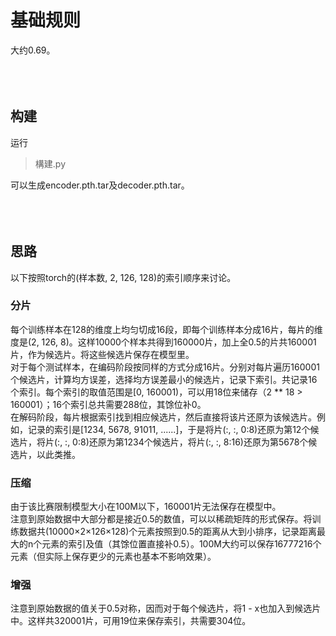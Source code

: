 # 基础规则

大约0.69。
<br /><br /><br /><br />




## 构建

运行
> 構建.py

可以生成encoder.pth.tar及decoder.pth.tar。
<br /><br /><br /><br />




## 思路

以下按照torch的(样本数, 2, 126, 128)的索引顺序来讨论。

### 分片

每个训练样本在128的维度上均匀切成16段，即每个训练样本分成16片，每片的维度是(2, 126, 8)。这样10000个样本共得到160000片，加上全0.5的片共160001片，作为候选片。将这些候选片保存在模型里。
<br />
对于每个测试样本，在编码阶段按同样的方式分成16片。分别对每片遍历160001个候选片，计算均方误差，选择均方误差最小的候选片，记录下索引。共记录16个索引。每个索引的取值范围是[0, 160001)，可以用18位来储存（2 ** 18 > 160001）；16个索引总共需要288位，其馀位补0。
<br />
在解码阶段，每片根据索引找到相应候选片，然后直接将该片还原为该候选片。例如，记录的索引是[1234, 5678, 91011, ......]，于是将片(:, :, 0:8)还原为第12个候选片，将片(:, :, 0:8)还原为第1234个候选片，将片(:, :, 8:16)还原为第5678个候选片，以此类推。
<br/>

### 压缩

由于该比赛限制模型大小在100M以下，160001片无法保存在模型中。
<br />
注意到原始数据中大部分都是接近0.5的数值，可以以稀疏矩阵的形式保存。将训练数据共(10000×2×126×128)个元素按照到0.5的距离从大到小排序，记录距离最大的n个元素的索引及值（其馀位置直接补0.5）。100M大约可以保存16777216个元素（但实际上保存更少的元素也基本不影响效果）。
<br/>

### 增强

注意到原始数据的值关于0.5对称，因而对于每个候选片，将1 - x也加入到候选片中。这样共320001片，可用19位来保存索引，共需要304位。
